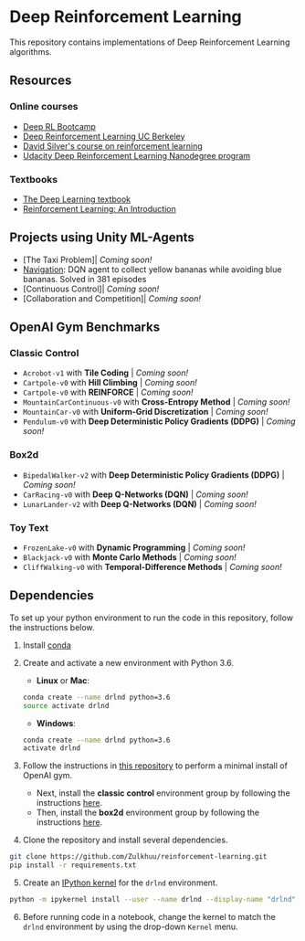 # Deep Reinforcement Learning

This repository contains implementations of Deep Reinforcement Learning algorithms.

## Resources

### Online courses
* [Deep RL Bootcamp](https://sites.google.com/view/deep-rl-bootcamp/lectures)
* [Deep Reinforcement Learning UC Berkeley](http://rail.eecs.berkeley.edu/deeprlcourse/)
* [David Silver's course on reinforcement learning](http://www0.cs.ucl.ac.uk/staff/D.Silver/web/Teaching.html)
* [Udacity Deep Reinforcement Learning Nanodegree program](https://www.udacity.com/)

### Textbooks
* [The Deep Learning textbook](http://www.deeplearningbook.org/)
* [Reinforcement Learning: An Introduction](http://incompleteideas.net/book/the-book-2nd.html)

## Projects using Unity ML-Agents

* [The Taxi Problem]| _Coming soon!_
* [Navigation](https://github.com/Zulkhuu/reinforcement-learning/navigation/tree/master): DQN agent to collect yellow bananas while avoiding blue bananas. Solved in 381 episodes
* [Continuous Control]| _Coming soon!_
* [Collaboration and Competition]| _Coming soon!_

## OpenAI Gym Benchmarks

### Classic Control
- `Acrobot-v1` with **Tile Coding** | _Coming soon!_
- `Cartpole-v0` with **Hill Climbing** | _Coming soon!_
- `Cartpole-v0` with **REINFORCE** | _Coming soon!_
- `MountainCarContinuous-v0` with **Cross-Entropy Method** | _Coming soon!_
- `MountainCar-v0` with **Uniform-Grid Discretization** | _Coming soon!_
- `Pendulum-v0` with **Deep Deterministic Policy Gradients (DDPG)** | _Coming soon!_

### Box2d
- `BipedalWalker-v2` with **Deep Deterministic Policy Gradients (DDPG)** | _Coming soon!_
- `CarRacing-v0` with **Deep Q-Networks (DQN)** | _Coming soon!_
- `LunarLander-v2` with **Deep Q-Networks (DQN)** | _Coming soon!_

### Toy Text
- `FrozenLake-v0` with **Dynamic Programming** | _Coming soon!_
- `Blackjack-v0` with **Monte Carlo Methods** | _Coming soon!_
- `CliffWalking-v0` with **Temporal-Difference Methods** | _Coming soon!_

## Dependencies

To set up your python environment to run the code in this repository, follow the instructions below.

1. Install [conda](https://conda.io/docs/user-guide/install/)

2. Create and activate a new environment with Python 3.6.

	- __Linux__ or __Mac__:
	```bash
	conda create --name drlnd python=3.6
	source activate drlnd
	```
	- __Windows__:
	```bash
	conda create --name drlnd python=3.6
	activate drlnd
	```

3. Follow the instructions in [this repository](https://github.com/openai/gym) to perform a minimal install of OpenAI gym.  
	- Next, install the **classic control** environment group by following the instructions [here](https://github.com/openai/gym#classic-control).
	- Then, install the **box2d** environment group by following the instructions [here](https://github.com/openai/gym#box2d).

4. Clone the repository and install several dependencies.
```bash
git clone https://github.com/Zulkhuu/reinforcement-learning.git
pip install -r requirements.txt
```

5. Create an [IPython kernel](http://ipython.readthedocs.io/en/stable/install/kernel_install.html) for the `drlnd` environment.  
```bash
python -m ipykernel install --user --name drlnd --display-name "drlnd"
```

6. Before running code in a notebook, change the kernel to match the `drlnd` environment by using the drop-down `Kernel` menu.
